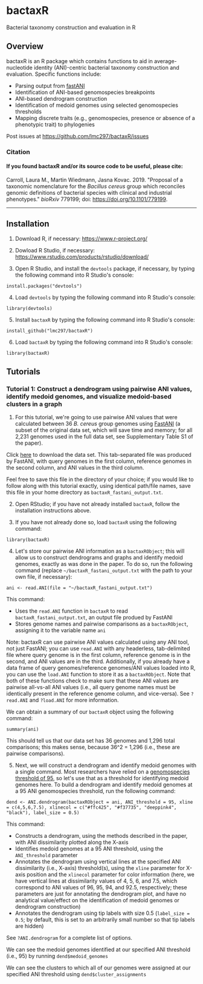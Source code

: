 # bactaxR
Bacterial taxonomy construction and evaluation in R

## Overview

bactaxR is an R package which contains functions to aid in average-nucleotide identity (ANI)-centric bacterial taxonomy 
construction and evaluation. Specific functions include:

* Parsing output from <a href="https://github.com/ParBLiSS/FastANI">fastANI</a>
* Identification of ANI-based genomospecies breakpoints
* ANI-based dendrogram construction
* Identification of medoid genomes using selected genomospecies thresholds
* Mapping discrete traits (e.g., genomospecies, presence or absence of a phenotypic trait) to phylogenies

Post issues at https://github.com/lmc297/bactaxR/issues

### Citation

#### If you found bactaxR and/or its source code to be useful, please cite:
  
Carroll, Laura M., Martin Wiedmann, Jasna Kovac. 2019. "Proposal of a taxonomic nomenclature for the *Bacillus cereus* group which reconciles genomic definitions of bacterial species with clinical and industrial phenotypes." *bioRxiv* 779199; doi: https://doi.org/10.1101/779199.


------------------------------------------------------------------------

## Installation

1. Download R, if necessary: https://www.r-project.org/

2. Dowload R Studio, if necessary: https://www.rstudio.com/products/rstudio/download/

3. Open R Studio, and install the ```devtools``` package, if necessary, by typing the following command into R Studio's console:

```
install.packages("devtools")
```

4. Load ```devtools``` by typing the following command into R Studio's console:

```
library(devtools)
```

5. Install ```bactaxR``` by typing the following command into R Studio's console:

```
install_github("lmc297/bactaxR")
```

6. Load ```bactaxR``` by typing the following command into R Studio's console:
```
library(bactaxR)
```

## Tutorials

### Tutorial 1: Construct a dendrogram using pairwise ANI values, identify medoid genomes, and visualize medoid-based clusters in a graph

1. For this tutorial, we're going to use pairwise ANI values that were calculated between 36 *B. cereus* group genomes using <a href="https://github.com/ParBLiSS/FastANI">FastANI</a> (a subset of the original data set, which will save time and memory; for all 2,231 genomes used in the full data set, see Supplementary Table S1 of the paper). 

Click <a href="https://raw.githubusercontent.com/lmc297/bactaxR/master/data/bactaxR_fastani_output.txt">here</a> to download the data set. This tab-separated file was produced by FastANI, with query genomes in the first column, reference genomes in the second column, and ANI values in the third column.

Feel free to save this file in the directory of your choice; if you would like to follow along with this tutorial exactly, using identical path/file names, save this file in your home directory as ```bactaxR_fastani_output.txt```.

2. Open RStudio; if you have not already installed ```bactaxR```, follow the installation instructions above.

3. If you have not already done so, load ```bactaxR``` using the following command:

```
library(bactaxR)
```

4. Let's store our pairwise ANI information as a ```bactaxRObject```; this will allow us to construct dendrograms and graphs and identify medoid genomes, exactly as was done in the paper. To do so, run the following command (replace ```~/bactaxR_fastani_output.txt``` with the path to your own file, if necessary):

```
ani <- read.ANI(file = "~/bactaxR_fastani_output.txt")
```
This command:

* Uses the ```read.ANI``` function in ```bactaxR``` to read ```bactaxR_fastani_output.txt```, an output file produed by FastANI 
* Stores genome names and pairwise comparisons as a ```bactaxRObject```, assigning it to the variable name ```ani```

Note: bactaxR can use pairwise ANI values calculated using any ANI tool, not just FastANI; you can use ```read.ANI``` with any headerless, tab-delimited file where query genome is in the first column, reference genome is in the second, and ANI values are in the third. Additionally, if you already have a data frame of query genomes/reference genomes/ANI values loaded into R, you can use the ```load.ANI``` function to store it as a ```bactaxRObject```. Note that both of these functions check to make sure that these ANI values are pairwise all-vs-all ANI values (i.e., all query genome names must be identically present in the reference genome column, and vice-versa). See ```?read.ANI``` and ```?load.ANI``` for more information.

We can obtain a summary of our ```bactaxR``` object using the following command:

```
summary(ani)
```

This should tell us that our data set has 36 genomes and 1,296 total comparisons; this makes sense, because 36^2 = 1,296 (i.e., these are pairwise comparisons).

5. Next, we will construct a dendrogram and identify medoid genomes with a single command. Most researchers have relied on a <a href="https://www.nature.com/articles/s41467-018-07641-9">genomospecies threshold of 95</a>, so let's use that as a threshold for identifying medoid genomes here. To build a dendrogram and identify medoid genomes at a 95 ANI genomospecies threshold, run the following command:

```
dend <- ANI.dendrogram(bactaxRObject = ani, ANI_threshold = 95, xline = c(4,5,6,7.5), xlinecol = c("#ffc425", "#f37735", "deeppink4", "black"), label_size = 0.5)
```

This command:

* Constructs a dendrogram, using the methods described in the paper, with ANI dissimilarity plotted along the X-axis
* Identifies medoid genomes at a 95 ANI threshold, using the ```ANI_threshold``` parameter
* Annotates the dendrogram using vertical lines at the specified ANI dissimilarity (i.e., X-axis) threshold(s), using the ```xline``` parameter for X-axis position and the ```xlinecol``` parameter for color information (here, we have vertical lines at dissimilarity values of 4, 5, 6, and 7.5, which correspond to ANI values of 96, 95, 94, and 92.5, respectively; these parameters are just for annotating the dendrogram plot, and have no analytical value/effect on the identification of medoid genomes or dendrogram construction)
* Annotates the dendrogram using tip labels with size 0.5 (```label_size = 0.5```; by default, this is set to an arbitrarily small number so that tip labels are hidden)

See ```?ANI.dendrogram``` for a complete list of options.

We can see the medoid genomes identified at our specified ANI threshold (i.e., 95) by running ```dend$medoid_genomes```

We can see the clusters to which all of our genomes were assigned at our specified ANI threshold using ```dend$cluster_assignments```

